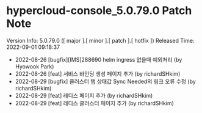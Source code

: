 # hypercloud-console_5.0.79.0 Patch Note

Version Info: 5.0.79.0 ([ major ].[ minor ].[ patch ].[ hotfix ])
Released Time: 2022-09-01 09:18:37

- 2022-08-26 [bugfix][IMS]288690 helm ingress 없을때 예외처리 (by Hyowook Park) 
- 2022-08-26 [feat] 서비스 바인딩 생성 페이지 추가 (by richardSHkim) 
- 2022-08-29 [bugfix] 클러스터 탭 상태값 Sync Needed의 링크 오류 수정 (by richardSHkim) 
- 2022-08-29 [feat] 레디스 페이지 추가 (by richardSHkim) 
- 2022-08-29 [feat] 레디스 클러스터 페이지 추가 (by richardSHkim) 
